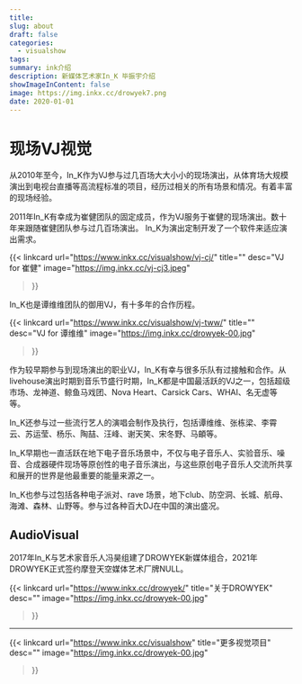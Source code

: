 ```yaml
---
title:
slug: about
draft: false
categories:
  - visualshow
tags:
summary: ink介绍
description: 新媒体艺术家In_K 毕振宇介绍
showImageInContent: false
image: https://img.inkx.cc/drowyek7.png
date: 2020-01-01
---
```


# 现场VJ视觉

从2010年至今，In_K作为VJ参与过几百场大大小小的现场演出，从体育场大规模演出到电视台直播等高流程标准的项目，经历过相关的所有场景和情况。有着丰富的现场经验。

2011年In_K有幸成为崔健团队的固定成员，作为VJ服务于崔健的现场演出。数十年来跟随崔健团队参与过几百场演出。
In_K为演出定制开发了一个软件来适应演出需求。

{{< linkcard 
  url="https://www.inkx.cc/visualshow/vj-cj/" 
  title="" 
  desc="VJ for 崔健" 
  image="https://img.inkx.cc/vj-cj3.jpeg" 
>}}


In_K也是谭维维团队的御用VJ，有十多年的合作历程。


{{< linkcard 
  url="https://www.inkx.cc/visualshow/vj-tww/" 
  title="" 
  desc="VJ for 谭维维" 
  image="https://img.inkx.cc/drowyek-00.jpg" 
>}}

作为较早期参与到现场演出的职业VJ，In_K有幸与很多乐队有过接触和合作。从livehouse演出时期到音乐节盛行时期，In_K都是中国最活跃的VJ之一，包括超级市场、龙神道、鲸鱼马戏团、Nova Heart、Carsick Cars、WHAI、名无虚等等。

In_K还参与过一些流行艺人的演唱会制作及执行，包括谭维维、张栋梁、李霄云、苏运莹、杨乐、陶喆、汪峰、谢天笑、宋冬野、马頔等。

In_K早期也一直活跃在地下电子音乐场景中，不仅与电子音乐人、实验音乐、噪音、合成器硬件现场等原创性的电子音乐演出，与这些原创电子音乐人交流所共享和展开的世界是他最重要的能量来源之一。

In_K也参与过包括各种电子派对、rave 场景，地下club、防空洞、长城、航母、海滩、森林、山野等。参与过各种百大DJ在中国的演出盛况。



## AudioVisual
2017年In_K与艺术家音乐人冯昊组建了DROWYEK新媒体组合，2021年DROWYEK正式签约摩登天空媒体艺术厂牌NULL。

{{< linkcard 
  url="https://www.inkx.cc/drowyek/" 
  title="关于DROWYEK" 
  desc="" 
  image="https://img.inkx.cc/drowyek-00.jpg" 
>}}

---

{{< linkcard 
  url="https://www.inkx.cc/visualshow" 
  title="更多视觉项目" 
  desc="" 
  image="https://img.inkx.cc/drowyek-00.jpg" 
>}}